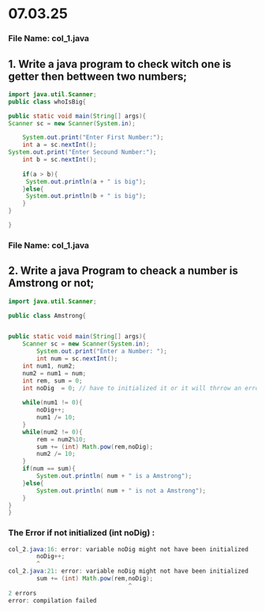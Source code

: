 # 07.03.25
### File Name: col_1.java
## 1. Write a java program to check witch one is getter then bettween two numbers; 
```java
import java.util.Scanner;
public class whoIsBig{

public static void main(String[] args){
Scanner sc = new Scanner(System.in);

	System.out.print("Enter First Number:");
	int a = sc.nextInt();
System.out.print("Enter Secound Number:");
	int b = sc.nextInt();
	
	if(a > b){
	 System.out.println(a + " is big");
	}else{
	 System.out.println(b + " is big");
	}
}

}
```
### File Name: col_1.java
## 2. Write a java Program to cheack a number is Amstrong or not;

```java 
import java.util.Scanner;

public class Amstrong{


public static void main(String[] args){
	Scanner sc = new Scanner(System.in);
		System.out.print("Enter a Number: ");
		int num = sc.nextInt();
	int num1, num2;
	num2 = num1 = num;
	int rem, sum = 0;
	int noDig  = 0; // have to initialized it or it will thrrow an error showing bellow 
	
	while(num1 != 0){
		noDig++;
		num1 /= 10;
	}
	while(num2 != 0){
		rem = num2%10;
		sum += (int) Math.pow(rem,noDig);
		num2 /= 10;
	}
	if(num == sum){
		System.out.println( num + " is a Amstrong");
	}else{
		System.out.println( num + " is not a Amstrong");
	}
}
}
```
### The Error if not initialized (int noDig) :
```java 
col_2.java:16: error: variable noDig might not have been initialized
		noDig++;
		^
col_2.java:21: error: variable noDig might not have been initialized
		sum += (int) Math.pow(rem,noDig);
		                          ^
2 errors
error: compilation failed

```